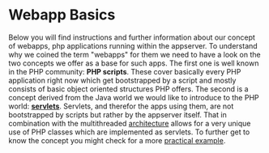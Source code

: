 # Webapp Basics
Below you will find instructions and further information about our concept of webapps, php applications running within the appserver.
To understand why we coined the term "webapps" for them we need to have a look on the two concepts we offer as a base for such apps.
The first one is well known in the PHP community: **PHP scripts**. These cover basically every PHP application right now which get bootstrapped by a script and mostly consists of basic object oriented structures PHP offers.
The second is a concept derived from the Java world we would like to introduce to the PHP world: [**servlets**](<http://en.wikipedia.org/wiki/Servlet>).
Servlets, and therefor the apps using them, are not bootstrapped by scripts but rather by the appserver itself. That in combination with the multithreaded [architecture](<#technical-background-and-architecture>) allows for a very unique use of PHP classes which are implemented as servlets.
To further get to know the concept you might check for a more [practical example](<#app-development>).
